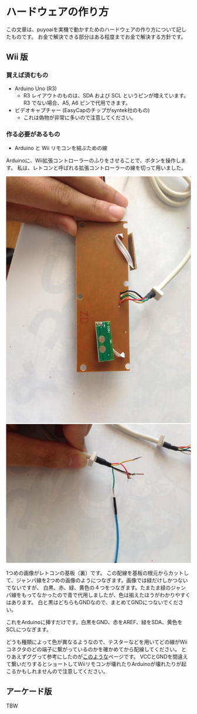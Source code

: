 # ハードウェアの作り方

この文章は、puyoaiを実機で動かすためのハードウェアの作り方について記したものです。
お金で解決できる部分はある程度までお金で解決する方針です。

## Wii 版

### 買えば済むもの
- Arduino Uno (R3)
  - R3 レイアウトのものは、SDA および SCL というピンが増えています。R3 でない場合、A5, A6 ピンで代用できます。
- ビデオキャプチャー (EasyCapのチップがsyntek社のもの)
  - これは偽物が非常に多いので注意してください。

### 作る必要があるもの
- Arduino と Wii リモコンを結ぶための線

Arduinoに、Wii拡張コントローラーのふりをさせることで、ボタンを操作します。
私は、レトコンと呼ばれる拡張コントローラーの線を切って用いました。

![controller-1.jpg](controller-1.jpg)
![controller-2.jpg](controller-2.jpg)

1つめの画像がレトコンの基板（裏）です。
この配線を基板の根元からカットして、ジャンパ線を2つめの画像のようにつなぎます。画像では緑だけしかつないでないですが、
白黒、赤、緑、黄色の４つをつなぎます。たまたま緑のジャンパ線をもってなかったので青で代用しましたが、色は揃えたほうがわかりやすくはあります。
白と黒はどちらもGNDなので、まとめてGNDにつないでください。

これをArduinoに挿すだけです。白黒をGND、赤をAREF、緑をSDA、黄色をSCLにつなぎます。

どうも種類によって色が異なるようなので、テスターなどを用いてどの線がWiiコネクタのどの端子に繋がっているのかを確かめてから配線してください。
とりあえずググって参考にしたのが[このような](http://blog.goo.ne.jp/silvernetworks/e/e8dcfa440c54e03812a23e02748c6b4d)ページです。
VCCとGNDを間違えて繋いだりするとショートしてWiiリモコンが壊れたりArduinoが壊れたりが起こるかもしれませんので注意してください。

## アーケード版

TBW
